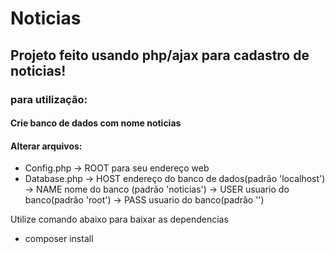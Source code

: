 # Noticias
 
## Projeto feito usando php/ajax para cadastro de noticias!

### para utilização:

#### Crie banco de dados com nome noticias

#### Alterar arquivos:
* Config.php -> ROOT para seu endereço web
* Database.php  -> HOST endereço do banco de dados(padrão 'localhost')
                -> NAME nome do banco (padrão 'noticias')
                -> USER usuario do banco(padrão 'root')
                -> PASS usuario do banco(padrão '')

Utilize comando abaixo para baixar as dependencias
* composer install

